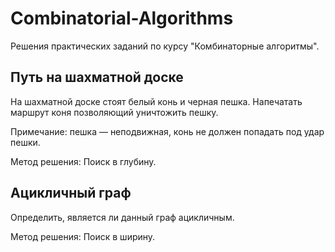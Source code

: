 # Combinatorial-Algorithms

Решения практических заданий по курсу "Комбинаторные алгоритмы".

## Путь на шахматной доске

На шахматной доске стоят белый конь и черная пешка. Напечатать маршрут коня позволяющий уничтожить пешку.

Примечание: пешка — неподвижная, конь не должен попадать под удар пешки.

Метод решения: Поиск в глубину.

## Ацикличный граф

Определить, является ли данный граф ацикличным.

Метод решения: Поиск в ширину.
